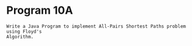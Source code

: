 # Program 10A
	Write a Java Program to implement All-Pairs Shortest Paths problem using Floyd's
	Algorithm.
